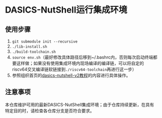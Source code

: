 # DASICS-NutShell运行集成环境

## 使用步骤

1.  `git submodule init --recursive`
2.  `./lib-install.sh `
2.  `./build-toolchain.sh`
3.  `source env.sh`（最好修改具体路径后移到~/.bashrc内，否则每次启动终端都要这样做；如果没有使用集成环境内现场编译的编译链，可以将自定的riscv64交叉编译链软链接到`./riscv64-toolchain`再进行这一步）
4.  参照组织首页的[dasics-nutshell-v2教程](https://github.com/DASICS-ICT/.github/blob/main/profile/dasics-nutshell-v2.md)的内容进行具体操作。

## 注意事项

本仓库维护可用的最新DASICS-NutShell集成环境；由于仓库持续更新，在具有特定目的时，请检查各仓库分支是否符合要求。
